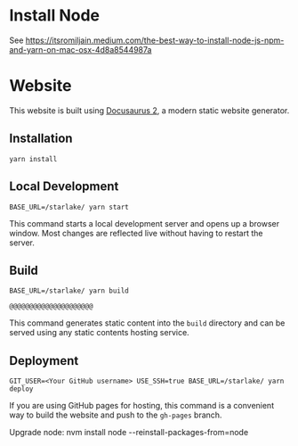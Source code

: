 # Install Node
See https://itsromiljain.medium.com/the-best-way-to-install-node-js-npm-and-yarn-on-mac-osx-4d8a8544987a


# Website

This website is built using [Docusaurus 2](https://docusaurus.io/), a modern static website generator.

## Installation

```console
yarn install
```

## Local Development

```console
BASE_URL=/starlake/ yarn start 
```

This command starts a local development server and opens up a browser window. Most changes are reflected live without having to restart the server.

## Build

```console
BASE_URL=/starlake/ yarn build
```


    @@@@@@@@@@@@@@@@@@@@@
This command generates static content into the `build` directory and can be served using any static contents hosting service.

## Deployment

```console
GIT_USER=<Your GitHub username> USE_SSH=true BASE_URL=/starlake/ yarn deploy
```

If you are using GitHub pages for hosting, this command is a convenient way to build the website and push to the `gh-pages` branch.


Upgrade node: nvm install node --reinstall-packages-from=node
